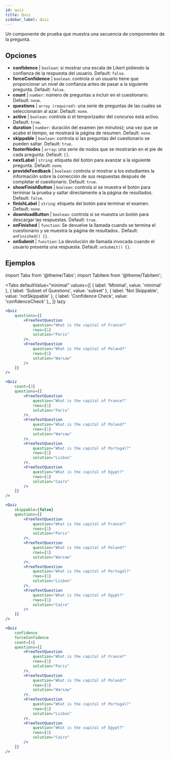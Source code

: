 ```yaml
---
id: quiz 
title: Quiz
sidebar_label: Quiz
---
```


Un componente de prueba que muestra una secuencia de componentes de la pregunta.

## Opciones

* __confidence__ | `boolean`: si mostrar una escala de Likert pidiendo la confianza de la respuesta del usuario. Default: `false`.
* __forceConfidence__ | `boolean`: controla si un usuario tiene que proporcionar un nivel de confianza antes de pasar a la siguiente pregunta. Default: `false`.
* __count__ | `number`: número de preguntas a incluir en el cuestionario. Default: `none`.
* __questions__ | `array (required)`: una serie de preguntas de las cuales se seleccionarán al azar. Default: `none`.
* __active__ | `boolean`: controla si el temporizador del concurso está activo. Default: `true`.
* __duration__ | `number`: duración del examen (en minutos); una vez que se acabe el tiempo, se mostrará la página de resumen. Default: `none`.
* __skippable__ | `boolean`: controla si las preguntas del cuestionario se pueden saltar. Default: `true`.
* __footerNodes__ | `array`: una serie de nodos que se mostrarán en el pie de cada pregunta. Default: `[]`.
* __nextLabel__ | `string`: etiqueta del botón para avanzar a la siguiente pregunta. Default: `none`.
* __provideFeedback__ | `boolean`: controla si mostrar a los estudiantes la información sobre la corrección de sus respuestas después de completar el cuestionario. Default: `true`.
* __showFinishButton__ | `boolean`: controla si se muestra el botón para terminar la prueba y saltar directamente a la página de resultados. Default: `false`.
* __finishLabel__ | `string`: etiqueta del botón para terminar el examen. Default: `none`.
* __downloadButton__ | `boolean`: controla si se muestra un botón para descargar las respuestas. Default: `true`.
* __onFinished__ | `function`: Se devuelve la llamada cuando se termina el cuestionario y se muestra la página de resultados.. Default: `onFinished() {}`.
* __onSubmit__ | `function`: La devolución de llamada invocada cuando el usuario presenta una respuesta. Default: `onSubmit() {}`.


## Ejemplos

import Tabs from '@theme/Tabs';
import TabItem from '@theme/TabItem';

<Tabs
    defaultValue="minimal"
    values={[
        { label: 'Minimal', value: 'minimal' },
        { label: 'Subset of Questions', value: 'subset' },
        { label: 'Not Skippable', value: 'notSkippable' },
        { label: 'Confidence Check', value: 'confidenceCheck' },,
    ]}
    lazy
>

<TabItem value="minimal">

```jsx live
<Quiz
    questions={[
        <FreeTextQuestion 
            question="What is the capital of France?" 
            rows={1} 
            solution="Paris" 
        />,
        <FreeTextQuestion 
            question="What is the capital of Poland?" 
            rows={1} 
            solution="Warsaw" 
        />
    ]}
/>
```
</TabItem>

<TabItem value="subset">

```jsx live
<Quiz
    count={3}
    questions={[
        <FreeTextQuestion 
            question="What is the capital of France?" 
            rows={1} 
            solution="Paris" 
        />,
        <FreeTextQuestion 
            question="What is the capital of Poland?" 
            rows={1} 
            solution="Warsaw" 
        />,
        <FreeTextQuestion 
            question="What is the capital of Portugal?" 
            rows={1} 
            solution="Lisbon" 
        />,     
        <FreeTextQuestion 
            question="What is the capital of Egypt?" 
            rows={1} 
            solution="Cairo" 
        />
    ]}
/>
```
</TabItem>

<TabItem value="notSkippable" >

```jsx live
<Quiz
    skippable={false}
    questions={[
        <FreeTextQuestion 
            question="What is the capital of France?" 
            rows={1} 
            solution="Paris" 
        />,
        <FreeTextQuestion 
            question="What is the capital of Poland?" 
            rows={1} 
            solution="Warsaw" 
        />,
        <FreeTextQuestion 
            question="What is the capital of Portugal?" 
            rows={1} 
            solution="Lisbon" 
        />,     
        <FreeTextQuestion 
            question="What is the capital of Egypt?" 
            rows={1} 
            solution="Cairo" 
        />
    ]}
/>
```
</TabItem>

<TabItem value="confidenceCheck">

```jsx live
<Quiz
    confidence
    forceConfidence
    count={4}
    questions={[
        <FreeTextQuestion 
            question="What is the capital of France?" 
            rows={1} 
            solution="Paris" 
        />,
        <FreeTextQuestion 
            question="What is the capital of Poland?" 
            rows={1} 
            solution="Warsaw" 
        />,
        <FreeTextQuestion 
            question="What is the capital of Portugal?" 
            rows={1} 
            solution="Lisbon" 
        />,     
        <FreeTextQuestion 
            question="What is the capital of Egypt?" 
            rows={1} 
            solution="Cairo" 
        />
    ]}
/>
```
</TabItem>

</Tabs>
